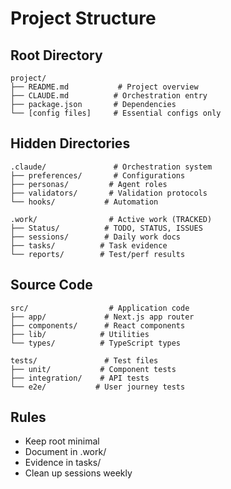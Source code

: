 # Project Structure

## Root Directory
```
project/
├── README.md           # Project overview
├── CLAUDE.md          # Orchestration entry
├── package.json       # Dependencies
└── [config files]     # Essential configs only
```

## Hidden Directories
```
.claude/               # Orchestration system
├── preferences/       # Configurations
├── personas/         # Agent roles
├── validators/       # Validation protocols
└── hooks/           # Automation

.work/                # Active work (TRACKED)
├── Status/          # TODO, STATUS, ISSUES
├── sessions/        # Daily work docs
├── tasks/          # Task evidence
└── reports/        # Test/perf results
```

## Source Code
```
src/                  # Application code
├── app/             # Next.js app router
├── components/      # React components
├── lib/            # Utilities
└── types/          # TypeScript types

tests/               # Test files
├── unit/           # Component tests
├── integration/    # API tests
└── e2e/           # User journey tests
```

## Rules
- Keep root minimal
- Document in .work/
- Evidence in tasks/
- Clean up sessions weekly

